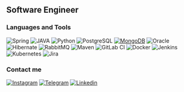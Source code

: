 <!--![Header](https://github.com/urmoonfriend/urmoonfriend/blob/main/.idea/assets/stars_total.gif)-->

## Software Engineer

### Languages and Tools
<!--![IntelliJ IDEA](https://img.shields.io/badge/-IntelliJ_IDEA-090909?style=for-the-badge&logo=jetbrains)-->
![Spring](https://img.shields.io/badge/Spring-6DB33F?style=for-the-badge&logo=spring&logoColor=white)
![JAVA](https://img.shields.io/badge/Java-ED8B00?style=for-the-badge&logo=openjdk&logoColor=white)
![Python](https://img.shields.io/badge/-Python-14354C?style=for-the-badge&logo=python)
![PostgreSQL](https://img.shields.io/badge/PostgreSQL-316192?style=for-the-badge&logo=postgresql&logoColor=white)
[![MongoDB](https://img.shields.io/badge/MongoDB-4EA94B?style=for-the-badge&logo=mongodb&logoColor=white)](https://www.linkedin.com/in/aidos-konyspay-903043240/)
![Oracle](https://img.shields.io/badge/Oracle-F80000?style=for-the-badge&logo=Oracle&logoColor=white)
![Hibernate](https://img.shields.io/badge/Hibernate-59666C?style=for-the-badge&logo=Hibernate&logoColor=white)
![RabbitMQ](https://img.shields.io/badge/Rabbitmq-FF6600?style=for-the-badge&logo=rabbitmq&logoColor=white)
![Maven](https://img.shields.io/badge/-Apache_Maven-59666C?style=for-the-badge&logo=apache&logoColor=ff0000)
![GitLab CI](https://img.shields.io/badge/gitlab%20ci-%23181717.svg?style=for-the-badge&logo=gitlab&logoColor=white)
![Docker](https://img.shields.io/badge/docker-%230db7ed.svg?style=for-the-badge&logo=docker&logoColor=white)
![Jenkins](https://img.shields.io/badge/Jenkins-D24939?style=for-the-badge&logo=Jenkins&logoColor=white)
![Kubernetes](https://img.shields.io/badge/kubernetes-%23326ce5.svg?style=for-the-badge&logo=kubernetes&logoColor=white)
![Jira](https://img.shields.io/badge/Jira-0052CC?style=for-the-badge&logo=Jira&logoColor=white)
<!--![Tomcat](https://img.shields.io/badge/-Apache_Tomcat-090909?style=for-the-badge&logo=apache&logoColor=ff0000)-->
<!--![C++](https://img.shields.io/badge/-C++-090909?style=for-the-badge&logo=C%2b%2b)-->



### Contact me
[![Instagram](https://img.shields.io/badge/Instagram-E4405F?style=for-the-badge&logo=instagram&logoColor=white)](https://www.instagram.com/urmoonfriend/)
[![Telegram](https://img.shields.io/badge/Telegram-1877F2?style=for-the-badge&logo=telegram)](https://t.me/urmoonfriend)
[![Linkedin](https://img.shields.io/badge/LinkedIn-0077B5?style=for-the-badge&logo=linkedin&logoColor=white)](https://www.linkedin.com/in/aidos-konyspay-903043240/)
